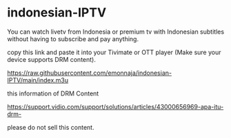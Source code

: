 # indonesian-IPTV

You can watch livetv from Indonesia or premium tv with Indonesian subtitles without having to subscribe and pay anything.

copy this link and paste it into your Tivimate or OTT player (Make sure your device supports DRM content).

https://raw.githubusercontent.com/emonnaja/indonesian-IPTV/main/index.m3u

this information of DRM Content

https://support.vidio.com/support/solutions/articles/43000656969-apa-itu-drm-

please do not sell this content.
